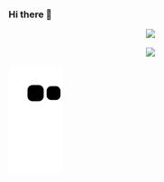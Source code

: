 ### Hi there 👋

<div>
  <p style="text-align: center; margin: 0 auto;">
    <img height="180em" src="https://github-readme-stats.vercel.app/api?username=juniorcavicchioli&count_private=true&show_icons=true&theme=radical&bg_color=00000000"/>
  </p>  
  <p style="text-align: center;">
    <img height="180em" src="https://github-readme-stats.vercel.app/api/top-langs/?username=juniorcavicchioli&count_private=true&theme=radical&bg_color=00000000&layout=compact&langs_count=10"/>
  </p>
</div>

![Snake animation](https://github.com/juniorcavicchioli/juniorcavicchioli/blob/output/github-contribution-grid-snake.svg)
